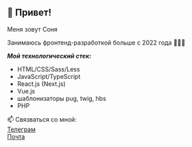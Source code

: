 ## 👋 Привет!

Меня зовут Соня

Занимаюсь фронтенд-разработкой больше c 2022 года 👩🏼‍💻

***Мой технологический стек:***
* HTML/CSS/Sass/Less
* JavaScript/TypeScript
* React.js (Next.js)
* Vue.js
* шаблонизаторы pug, twig, hbs
* PHP

📫 Связваться со мной:  
[Телеграм](https://t.me/Sonyator)  
[Почта](mailto:softoropowa@yandex.ru)
